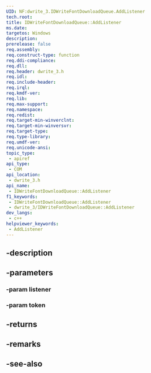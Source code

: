 ```yaml
---
UID: NF:dwrite_3.IDWriteFontDownloadQueue.AddListener
tech.root: 
title: IDWriteFontDownloadQueue::AddListener
ms.date: 
targetos: Windows
description: 
prerelease: false
req.assembly: 
req.construct-type: function
req.ddi-compliance: 
req.dll: 
req.header: dwrite_3.h
req.idl: 
req.include-header: 
req.irql: 
req.kmdf-ver: 
req.lib: 
req.max-support: 
req.namespace: 
req.redist: 
req.target-min-winverclnt: 
req.target-min-winversvr: 
req.target-type: 
req.type-library: 
req.umdf-ver: 
req.unicode-ansi: 
topic_type:
 - apiref
api_type:
 - COM
api_location:
 - dwrite_3.h
api_name:
 - IDWriteFontDownloadQueue::AddListener
f1_keywords:
 - IDWriteFontDownloadQueue::AddListener
 - dwrite_3/IDWriteFontDownloadQueue::AddListener
dev_langs:
 - c++
helpviewer_keywords:
 - AddListener
---
```


## -description

## -parameters

### -param listener

### -param token

## -returns

## -remarks

## -see-also

